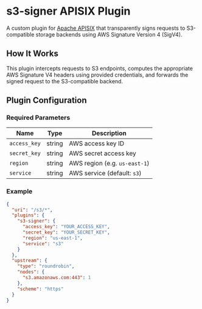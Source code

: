 
# s3-signer APISIX Plugin

A custom plugin for [Apache APISIX](https://apisix.apache.org/) that transparently signs requests to S3-compatible storage backends using AWS Signature Version 4 (SigV4).

## How It Works

This plugin intercepts requests to S3 endpoints, computes the appropriate AWS Signature V4 headers using provided credentials, and forwards the signed request to the S3-compatible backend.

## Plugin Configuration

### Required Parameters

| Name           | Type   | Description                    |
|----------------|--------|--------------------------------|
| `access_key`   | string | AWS access key ID              |
| `secret_key`   | string | AWS secret access key          |
| `region`       | string | AWS region (e.g. `us-east-1`)  |
| `service`      | string | AWS service (default: `s3`)    |

### Example

```json
{
  "uri": "/s3/*",
  "plugins": {
    "s3-signer": {
      "access_key": "YOUR_ACCESS_KEY",
      "secret_key": "YOUR_SECRET_KEY",
      "region": "us-east-1",
      "service": "s3"
    }
  },
  "upstream": {
    "type": "roundrobin",
    "nodes": {
      "s3.amazonaws.com:443": 1
    },
    "scheme": "https"
  }
}
```
